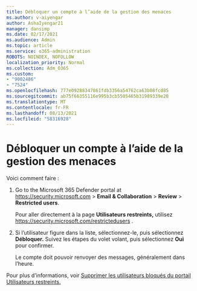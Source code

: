 ```yaml
---
title: Débloquer un compte à l’aide de la gestion des menaces
ms.author: v-aiyengar
author: AshaIyengar21
manager: dansimp
ms.date: 02/17/2021
ms.audience: Admin
ms.topic: article
ms.service: o365-administration
ROBOTS: NOINDEX, NOFOLLOW
localization_priority: Normal
ms.collection: Adm_O365
ms.custom:
- "9002486"
- "7524"
ms.openlocfilehash: 777e09288347861fdb3356a54762ca63b08fcd85
ms.sourcegitcommit: ab75f66355116e995b3cb5505465b31989339e28
ms.translationtype: MT
ms.contentlocale: fr-FR
ms.lasthandoff: 08/13/2021
ms.locfileid: "58316928"
---
```

# <a name="unblock-an-account-by-using-threat-management"></a>Débloquer un compte à l’aide de la gestion des menaces

Voici comment faire :

1. Go to the Microsoft 365 Defender portal at <https://security.microsoft.com> \> **Email & Collaboration** \> **Review** \> **Restricted users**.

   Pour aller directement à la page **Utilisateurs restreints,** utilisez <https://security.microsoft.com/restrictedusers> .

2. Si l’utilisateur figure dans la liste, sélectionnez-le, puis sélectionnez **Débloquer.** Suivez les étapes du volet volant, puis sélectionnez **Oui** pour confirmer.

   Le compte doit pouvoir renvoyer des messages, généralement dans l’heure.

Pour plus d’informations, voir [Supprimer les utilisateurs bloqués du portail Utilisateurs restreints.](https://docs.microsoft.com/microsoft-365/security/office-365-security/removing-user-from-restricted-users-portal-after-spam)
